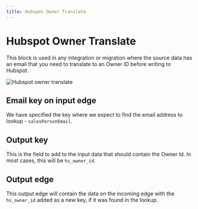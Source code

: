 ```yaml
---
title: Hubspot Owner Translate
---
```


# Hubspot Owner Translate

This block is used in any integration or migration where the source data has an email 
that you need to translate to an Owner ID before writing to Hubspot.

![Hubspot owner translate](hubspot-owner-translate.png#width=600)

## Email key on input edge
We have specified the key where we expect to find the email address to lookup - `salesPersonEmail`.

## Output key
This is the field to add to the input data that should contain the Owner Id. In most cases, this will be `hs_owner_id`.

## Output edge
This output edge will contain the data on the incoming edge with the `hs_owner_id` added as a new key, if it was found in the lookup.
